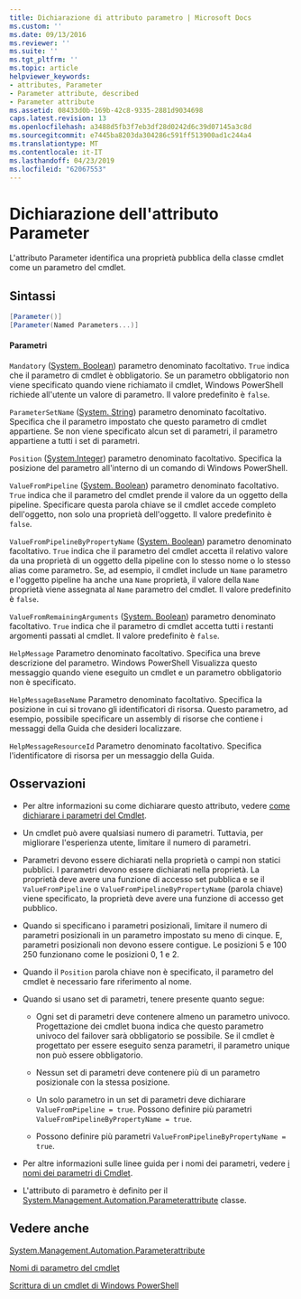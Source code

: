 ```yaml
---
title: Dichiarazione di attributo parametro | Microsoft Docs
ms.custom: ''
ms.date: 09/13/2016
ms.reviewer: ''
ms.suite: ''
ms.tgt_pltfrm: ''
ms.topic: article
helpviewer_keywords:
- attributes, Parameter
- Parameter attribute, described
- Parameter attribute
ms.assetid: 08433d0b-169b-42c8-9335-2881d9034698
caps.latest.revision: 13
ms.openlocfilehash: a3488d5fb3f7eb3df28d0242d6c39d07145a3c8d
ms.sourcegitcommit: e7445ba8203da304286c591ff513900ad1c244a4
ms.translationtype: MT
ms.contentlocale: it-IT
ms.lasthandoff: 04/23/2019
ms.locfileid: "62067553"
---
```

# <a name="parameter-attribute-declaration"></a>Dichiarazione dell'attributo Parameter

L'attributo Parameter identifica una proprietà pubblica della classe cmdlet come un parametro del cmdlet.

## <a name="syntax"></a>Sintassi

```csharp
[Parameter()]
[Parameter(Named Parameters...)]
```

#### <a name="parameters"></a>Parametri

`Mandatory` ([System. Boolean](/dotnet/api/System.Boolean)) parametro denominato facoltativo. `True` indica che il parametro di cmdlet è obbligatorio. Se un parametro obbligatorio non viene specificato quando viene richiamato il cmdlet, Windows PowerShell richiede all'utente un valore di parametro. Il valore predefinito è `false`.

`ParameterSetName` ([System. String](/dotnet/api/System.String)) parametro denominato facoltativo. Specifica che il parametro impostato che questo parametro di cmdlet appartiene. Se non viene specificato alcun set di parametri, il parametro appartiene a tutti i set di parametri.

`Position` ([System.Integer](/dotnet/api/System.Integer)) parametro denominato facoltativo. Specifica la posizione del parametro all'interno di un comando di Windows PowerShell.

`ValueFromPipeline` ([System. Boolean](/dotnet/api/System.Boolean)) parametro denominato facoltativo. `True` indica che il parametro del cmdlet prende il valore da un oggetto della pipeline. Specificare questa parola chiave se il cmdlet accede completo dell'oggetto, non solo una proprietà dell'oggetto. Il valore predefinito è `false`.

`ValueFromPipelineByPropertyName` ([System. Boolean](/dotnet/api/System.Boolean)) parametro denominato facoltativo. `True` indica che il parametro del cmdlet accetta il relativo valore da una proprietà di un oggetto della pipeline con lo stesso nome o lo stesso alias come parametro. Se, ad esempio, il cmdlet include un `Name` parametro e l'oggetto pipeline ha anche una `Name` proprietà, il valore della `Name` proprietà viene assegnata al `Name` parametro del cmdlet. Il valore predefinito è `false`.

`ValueFromRemainingArguments` ([System. Boolean](/dotnet/api/System.Boolean)) parametro denominato facoltativo. `True` indica che il parametro di cmdlet accetta tutti i restanti argomenti passati al cmdlet. Il valore predefinito è `false`.

`HelpMessage` Parametro denominato facoltativo. Specifica una breve descrizione del parametro. Windows PowerShell Visualizza questo messaggio quando viene eseguito un cmdlet e un parametro obbligatorio non è specificato.

`HelpMessageBaseName` Parametro denominato facoltativo. Specifica la posizione in cui si trovano gli identificatori di risorsa. Questo parametro, ad esempio, possibile specificare un assembly di risorse che contiene i messaggi della Guida che desideri localizzare.

`HelpMessageResourceId` Parametro denominato facoltativo. Specifica l'identificatore di risorsa per un messaggio della Guida.

## <a name="remarks"></a>Osservazioni

- Per altre informazioni su come dichiarare questo attributo, vedere [come dichiarare i parametri del Cmdlet](./how-to-declare-cmdlet-parameters.md).

- Un cmdlet può avere qualsiasi numero di parametri. Tuttavia, per migliorare l'esperienza utente, limitare il numero di parametri.

- Parametri devono essere dichiarati nella proprietà o campi non statici pubblici. I parametri devono essere dichiarati nella proprietà. La proprietà deve avere una funzione di accesso set pubblica e se il `ValueFromPipeline` o `ValueFromPipelineByPropertyName` (parola chiave) viene specificato, la proprietà deve avere una funzione di accesso get pubblico.

- Quando si specificano i parametri posizionali, limitare il numero di parametri posizionali in un parametro impostato su meno di cinque. E, parametri posizionali non devono essere contigue. Le posizioni 5 e 100 250 funzionano come le posizioni 0, 1 e 2.

- Quando il `Position` parola chiave non è specificato, il parametro del cmdlet è necessario fare riferimento al nome.

- Quando si usano set di parametri, tenere presente quanto segue:

    - Ogni set di parametri deve contenere almeno un parametro univoco. Progettazione dei cmdlet buona indica che questo parametro univoco del failover sarà obbligatorio se possibile. Se il cmdlet è progettato per essere eseguito senza parametri, il parametro unique non può essere obbligatorio.

    - Nessun set di parametri deve contenere più di un parametro posizionale con la stessa posizione.

    - Un solo parametro in un set di parametri deve dichiarare `ValueFromPipeline = true`. Possono definire più parametri `ValueFromPipelineByPropertyName = true`.

    - Possono definire più parametri `ValueFromPipelineByPropertyName = true`.

- Per altre informazioni sulle linee guida per i nomi dei parametri, vedere [i nomi dei parametri di Cmdlet](standard-cmdlet-parameter-names-and-types.md).

- L'attributo di parametro è definito per il [System.Management.Automation.Parameterattribute](/dotnet/api/System.Management.Automation.ParameterAttribute) classe.

## <a name="see-also"></a>Vedere anche

[System.Management.Automation.Parameterattribute](/dotnet/api/System.Management.Automation.ParameterAttribute)

[Nomi di parametro del cmdlet](standard-cmdlet-parameter-names-and-types.md)

[Scrittura di un cmdlet di Windows PowerShell](./writing-a-windows-powershell-cmdlet.md)
